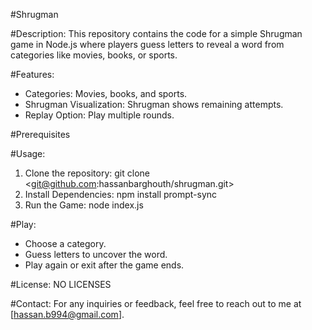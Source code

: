 #Shrugman

#Description:
This repository contains the code for a simple Shrugman game in Node.js where players guess letters to reveal a word from categories like movies, books, or sports.

#Features:
- Categories: Movies, books, and sports.
- Shrugman Visualization: Shrugman shows remaining attempts.
- Replay Option: Play multiple rounds.

#Prerequisites


#Usage:
1. Clone the repository: git clone <git@github.com:hassanbarghouth/shrugman.git>
2. Install Dependencies: npm install prompt-sync
3. Run the Game: node index.js

#Play:
* Choose a category.
* Guess letters to uncover the word.
* Play again or exit after the game ends.




#License:
NO LICENSES

#Contact:
For any inquiries or feedback, feel free to reach out to me at [hassan.b994@gmail.com]. 

